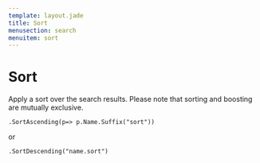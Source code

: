 ```yaml
---
template: layout.jade
title: Sort
menusection: search
menuitem: sort
---
```



# Sort

Apply a sort over the search results. Please note that sorting and boosting are mutually exclusive.

	.SortAscending(p=> p.Name.Suffix("sort"))

or

	.SortDescending("name.sort")


